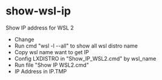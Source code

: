# show-wsl-ip
Show IP address for WSL 2

- Change 
- Run cmd "wsl -l --all" to show all wsl distro name
- Copy wsl name want to get IP
- Config LXDISTRO in "Show_IP_WSL2.cmd" by wsl_name
- Run file "Show IP WSL2.cmd"
- IP Address in IP.TMP
